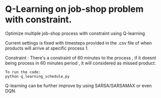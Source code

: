 # Q-Learning on job-shop problem with constraint.


Optimize multiple job-shop process with constraint using Q-learning

Current settings is fixed with timesteps provided in the .csv file of when products will arrive at specific process 1.

Constraint : There's a constraint of 60 minutes to the process , if it doesnt being process in 60 minutes period , it will considered as missed product. 

```
To run the code:
python q_learning_schedule.py 
```

Q-learning can be further improve by using SARSA/SARSAMAX or even DQN.

